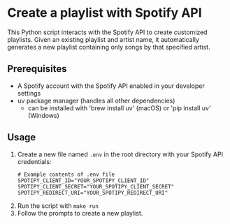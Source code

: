 # Create a playlist with Spotify API

This Python script interacts with the Spotify API to create customized playlists. Given an existing playlist and artist name, it automatically generates a new playlist containing only songs by that specified artist.

## Prerequisites

- A Spotify account with the Spotify API enabled in your developer settings
- uv package manager (handles all other dependencies)
  - can be installed with 'brew install uv' (macOS) or 'pip install uv' (Windows)

## Usage

1. Create a new file named `.env` in the root directory with your Spotify API credentials:
   ```shell
   # Example contents of .env file
   SPOTIPY_CLIENT_ID="YOUR_SPOTIPY_CLIENT_ID"
   SPOTIPY_CLIENT_SECRET="YOUR_SPOTIPY_CLIENT_SECRET"
   SPOTIPY_REDIRECT_URI="YOUR_SPOTIPY_REDIRECT_URI"
   ```
2. Run the script with `make run`
3. Follow the prompts to create a new playlist.
